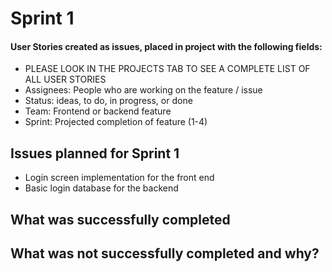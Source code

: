 # Sprint 1

#### User Stories created as issues, placed in project with the following fields:
- PLEASE LOOK IN THE PROJECTS TAB TO SEE A COMPLETE LIST OF ALL USER STORIES
- Assignees: People who are working on the feature / issue
- Status: ideas, to do, in progress, or done
- Team: Frontend or backend feature
- Sprint: Projected completion of feature (1-4)

## Issues planned for Sprint 1

- Login screen implementation for the front end
- Basic login database for the backend

## What was successfully completed

## What was not successfully completed and why?
